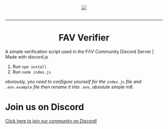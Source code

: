 <div align="center">
    <img src="https://i.imgur.com/gZzDydY.gif"><br><br>

---

# FAV Verifier
</div>
A simple verification script used in the FΛV Community Discord Server | Made with discord.js

1. Run `npm install`  
1. Run `node index.js`  

_obviously, you need to configure yourself for the `index.js` file and `.env.example` file then rename it into `.env`, absolute simple m8._

# Join us on Discord
[Click here to join our community on Discord!](https://discord.io/favcommunity)
